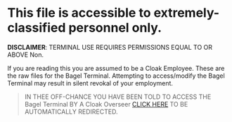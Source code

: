 # This file is accessible to extremely-classified personnel only.
**DISCLAIMER**: TERMINAL USE REQUIRES PERMISSIONS EQUAL TO OR ABOVE Non.

If you are reading this you are assumed to be a Cloak Employee. These are the raw files for the Bagel Terminal. Attempting to access/modify the Bagel Terminal may result in silent revokal of your employment.

> IN THEE OFF-CHANCE YOU HAVE BEEN TOLD TO ACCESS THE Bagel Terminal BY A Cloak Overseer [CLICK HERE](https://averagebagelenjoyer.github.io/Bagel-Terminal/) TO BE AUTOMATICALLY REDIRECTED.
